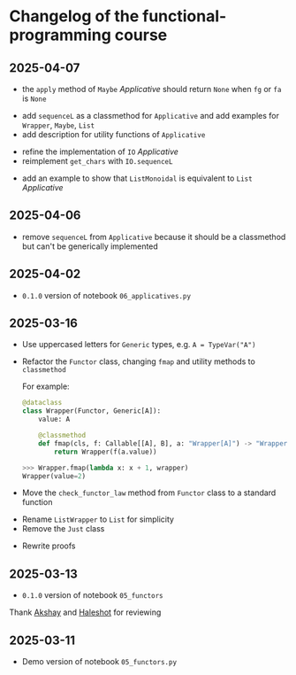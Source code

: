 # Changelog of the functional-programming course

## 2025-04-07

* the `apply` method of `Maybe` *Applicative* should return `None` when `fg` or `fa` is `None`
+ add `sequenceL` as a classmethod for `Applicative` and add examples for `Wrapper`, `Maybe`, `List`
+ add description for utility functions of `Applicative`
* refine the implementation of `IO` *Applicative*
* reimplement `get_chars` with `IO.sequenceL`
+ add an example to show that `ListMonoidal` is equivalent to `List` *Applicative*

## 2025-04-06

- remove `sequenceL` from `Applicative` because it should be a classmethod but can't be generically implemented

## 2025-04-02

* `0.1.0` version of notebook `06_applicatives.py`

## 2025-03-16

+ Use uppercased letters for `Generic` types, e.g. `A = TypeVar("A")`
+ Refactor the `Functor` class, changing `fmap` and utility methods to `classmethod`

    For example:

    ```python
    @dataclass
    class Wrapper(Functor, Generic[A]):
        value: A

        @classmethod
        def fmap(cls, f: Callable[[A], B], a: "Wrapper[A]") -> "Wrapper[B]":
            return Wrapper(f(a.value))

    >>> Wrapper.fmap(lambda x: x + 1, wrapper)
    Wrapper(value=2)
    ```

+ Move the `check_functor_law` method from `Functor` class to a standard function
- Rename `ListWrapper` to `List` for simplicity
- Remove the `Just` class
+ Rewrite proofs

## 2025-03-13

* `0.1.0` version of notebook `05_functors`

Thank [Akshay](https://github.com/akshayka) and [Haleshot](https://github.com/Haleshot) for reviewing

## 2025-03-11

* Demo version of notebook `05_functors.py`
